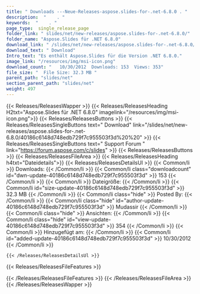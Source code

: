 ```yaml
---
title: " Downloads ---Neue-Releases-aspose.slides-for-.net-6.8.0 . "
description:  "    . " 
keywords:  "    . " 
page_type:  single_release_page
folder_link: " slides/net/new-releases/aspose.slides-for-.net-6.8.0/"
folder_name: "Aspose.Slides für .NET 6.8.0"
download_link: " /slides/net/new-releases/aspose.slides-for-.net-6.8.0/40186c6148d748edb729f7c955503f3d"
download_text: " Download"
Intro_text: "Es enthält Aspose.Slides für die Version .NET 6.8.0."
image_link: "/resources/img/msi-icon.png"
download_count: "   10/30/2012  Downloads: 153  Views: 353"
file_size: "  File Size: 32.3 MB "
parent_path: "slides/net"
section_parent_path: "slides/net"
weight: 497
---
```


{{< Releases/ReleasesWapper >}}
  {{< Releases/ReleasesHeading H2txt="Aspose.Slides für .NET 6.8.0" imagelink="/resources/img/msi-icon.png">}}
  {{< Releases/ReleasesButtons >}}
    {{< Releases/ReleasesSingleButtons text=" Download" link="/slides/net/new-releases/aspose.slides-for-.net-6.8.0/40186c6148d748edb729f7c955503f3d%20%20" >}}
    {{< Releases/ReleasesSingleButtons text=" Support Forum " link="https://forum.aspose.com/c/slides" >}}
  {{< Releases/ReleasesButtons >}}
  {{< Releases/ReleasesFileArea >}}
    {{< Releases/ReleasesHeading h4txt="Dateidetails">}}
    {{< Releases/ReleasesDetailsUl >}}
            {{< Common/li >}} Downloads: {{< /Common/li >}}
      {{< Common/li class="downloadcount" id="dwn-update-40186c6148d748edb729f7c955503f3d" >}} 153 {{< /Common/li >}}
      {{< Common/li >}} Dateigröße: {{< /Common/li >}}
      {{< Common/li id="size-update-40186c6148d748edb729f7c955503f3d" >}} 32.3 MB {{< /Common/li >}} 
      {{< Common/li  class="hide" >}} Posted By: {{< /Common/li >}} 
      {{< Common/li class="hide" id="author-update-40186c6148d748edb729f7c955503f3d" >}} Mudassir {{< /Common/li >}}
      {{< Common/li class="hide" >}} Ansichten: {{< /Common/li >}}
      {{< Common/li class="hide" id="view-update-40186c6148d748edb729f7c955503f3d" >}} 354 {{< /Common/li >}}
      {{< Common/li >}} Hinzugefügt am: {{< /Common/li >}}
      {{< Common/li id="added-update-40186c6148d748edb729f7c955503f3d" >}} 10/30/2012 {{< /Common/li >}} 

    {{< /Releases/ReleasesDetailsUl >}}

  {{< Releases/ReleasesFileFeatures >}}
      
  {{< /Releases/ReleasesFileFeatures >}}
 {{< /Releases/ReleasesFileArea >}}
{{< /Releases/ReleasesWapper >}}



